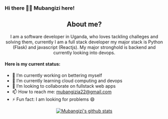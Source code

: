 ### Hi there 🙋‍♂️  Mubangizi here!

<div align="center">

## About me?

I am a software developer in Uganda, who loves tackling challeges and solving them, currently I am a full stack developer my major stack is Python (Flask) and javascript (Reactjs). My major stronghold is backend and currently looking into devops.
<div align="left">
  
#### Here is my current status:
- 🔭 I’m currently working on bettering myself
- 🌱 I’m currently learning cloud computing and devops
- 👯 I’m looking to collaborate on fullstack web apps
- 📫 How to reach me: mubangizia22@gmail.com
- ⚡ Fun fact: I am looking for problems 😄

</div>

<!--
<a>
<img align="left" src="https://github-readme-stats.vercel.app/api/top-langs/?username=mubangizi&theme=dark&hide=html,dockerfile" alt="francislagares" />
</a>
--> 
[![Mubangizi's github stats](https://github-readme-stats.vercel.app/api?username=mubangizi&show_icons=true&theme=monokai)](https://github.com/mubangizi)

</div>

